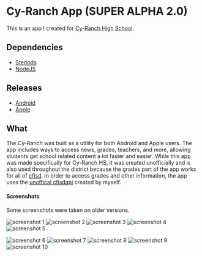 # Cy-Ranch App (SUPER ALPHA 2.0)
This is an app I created for [Cy-Ranch High School](http://cyranch.cfisd.net/).

## Dependencies
+ [Steriods](http://www.appgyver.io/steroids)
+ [NodeJS](https://nodejs.org/)

## Releases
+ [Android](https://play.google.com/apps/testing/com.sshh12.cyranch)
+ [Apple](https://itunes.apple.com/WebObjects/MZStore.woa/wa/viewSoftware?id=1082927247&mt=8)

## What
The Cy-Ranch was built as a utility for both Android and Apple users. The app includes ways to access
news, grades, teachers, and more, allowing students get school related content a lot faster and easier. 
While this app was made specifically for Cy-Ranch HS, it was created unofficially and is also used throughout
the district because the grades part of the app works for all of [cfisd](http://www.cfisd.net/en/). In order to access
grades and other information, the app uses the [unoffical cfisdapi](https://github.com/sshh12/CyRanch-App-Server) created by myself.

#### Screenshots
Some screenshots were taken on older versions.

![screenshot 1](https://is1-ssl.mzstatic.com/image/thumb/Purple62/v4/f9/2c/6e/f92c6ec1-bf09-86e8-8afe-e6182f4b2adc/pr_source.png/300x300bb.jpg?1493488612640) ![screenshot 2](https://is1-ssl.mzstatic.com/image/thumb/Purple62/v4/21/dc/a8/21dca82c-3e86-38a9-5671-2ccb45ae53b0/pr_source.png/300x300bb.jpg?1493488612641) ![screenshot 3](https://is1-ssl.mzstatic.com/image/thumb/Purple62/v4/a0/52/4d/a0524da0-59b7-e404-493a-fa345ddef60a/pr_source.png/300x300bb.jpg?1493488612642) ![screenshot 4](https://is1-ssl.mzstatic.com/image/thumb/Purple62/v4/eb/18/36/eb1836b1-463d-b2cf-4eab-4d6003b080ba/pr_source.png/300x300bb.jpg?1493488612642) ![screenshot 5](https://is1-ssl.mzstatic.com/image/thumb/Purple71/v4/62/f1/11/62f111e5-c88a-f74a-8b39-daa39547daaf/pr_source.png/300x300bb.jpg?1493488612643)

![screenshot 6](https://lh3.googleusercontent.com/smqe6NJdgoP0jHY26Us2BH3JIH_ujSLhyYAiUWs5-R8V0Ha1jqEvhKoSxYWb6uctnTQ=h300-rw) ![screenshot 7](https://lh3.googleusercontent.com/xohOG_N6qziMrSix7sxqaeDS71-zmzceVP1L6lKJyX0mOOidDoBC5hdWYPGKF3xCw3Md=h300-rw) ![screenshot 8](https://lh3.googleusercontent.com/c-pbeiVHpxJSuRywr8qG3cM23zr_a3A0xq1rSCO-LH_TJ2lWMObZpESFvTyKz1smx5o=h300-rw) ![screenshot 9](https://lh3.googleusercontent.com/zOBGn5RysfSGZ_u7fGGiKFfM85RC8Zhev6rk-FXSLNkpGHD-0Dtjdn8Mz1v3Mal0eEs=h300-rw) ![screenshot 10](https://lh3.googleusercontent.com/UFCStxQXCFLI_Ht2ekxCyA28kjvrGUEHh6tdCm2hoSUIAqVA6UbJKTJyAx1Z4ZbRfms=h300-rw)
